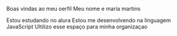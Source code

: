 Boas vindas ao meu oerfil
Meu nome e maria martins

Estou estudando no alura
Estou me desenvolvendo na linguagem JavaScript
Ultilizo esse espaço para minha organizaçao
